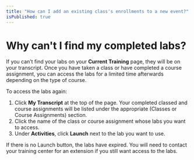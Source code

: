 ```yaml
---
title: "How can I add an existing class's enrollments to a new event?"
isPublished: true
---
```


# Why can't I find my completed labs?

If you can’t find your labs on your **Current Training** page, they will be on your transcript. Once you have taken a class or have completed a course assignment, you can access the labs for a limited time afterwards depending on the type of course.

To access the labs again:
1. Click **My Transcript** at the top of the page. Your completed classed and course assignments will be listed under the appropriate (Classes or Course Assignments) section.
1. Click the name of the class or course assignment whose labs you want to access. 
1. Under **Activities**, click **Launch** next to the lab you want to use.

If there is no Launch button, the labs have expired. You will need to contact your training center for an extension if you still want access to the labs.

